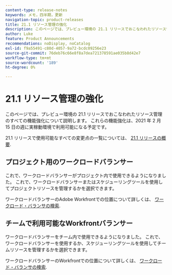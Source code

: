 ```yaml
---
content-type: release-notes
keywords: メモ，四半期，更新
navigation-topic: product-releases
title: 21.1 リソース管理の強化
description: このページでは、プレビュー環境の 21.1 リリースでおこなわれたリソース管理のすべての機能強化について説明します。 これらの機能強化は、2021 年 2 月 15 日の週に実稼動環境で利用可能になる予定です。
author: Luke
feature: Product Announcements
recommendations: noDisplay, noCatalog
exl-id: f9a55491-c80d-4057-9a72-bcdc09256e23
source-git-commit: 76deb76c66e8f8a7dea721378591ae035b8d42e7
workflow-type: tm+mt
source-wordcount: '189'
ht-degree: 0%

---
```


# 21.1 リソース管理の強化

このページでは、プレビュー環境の 21.1 リリースでおこなわれたリソース管理のすべての機能強化について説明します。 これらの機能強化は、2021 年 2 月 15 日の週に実稼動環境で利用可能になる予定です。

21.1 リリースで使用可能なすべての変更点の一覧については、 [21.1 リリースの概要](../../../product-announcements/product-releases/21.1-release-activity/21-1-release-overview.md).

## プロジェクト用のワークロードバランサー

これで、ワークロードバランサーがプロジェクト内で使用できるようになりました。 これで、ワークロードバランサーまたはスケジューリングツールを使用してプロジェクトリソースを管理するかを選択できます。

ワークロードバランサーのAdobe Workfrontでの位置について詳しくは、 [ワークロード・バランサの検索](../../../resource-mgmt/workload-balancer/locate-workload-balancer.md).

## チームで利用可能なWorkfrontバランサー

ワークロードバランサーをチーム内で使用できるようになりました。 これで、ワークロードバランサーを使用するか、スケジューリングツールを使用してチームリソースを管理するかを選択できます。

ワークロードバランサーのWorkfrontでの位置について詳しくは、 [ワークロード・バランサの検索](../../../resource-mgmt/workload-balancer/locate-workload-balancer.md).


